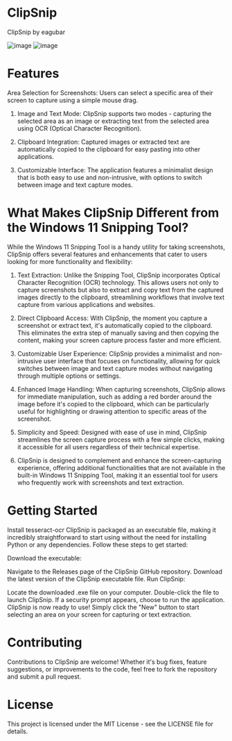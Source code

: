 # ClipSnip
ClipSnip by eagubar

![image](https://github.com/eagubar/ClipSnip/assets/41457204/79d2b58f-f283-40d3-81dc-e195630d7418) ![image](https://github.com/eagubar/ClipSnip/assets/41457204/b9254fe4-b796-4d1e-a21d-ab8e87d672a7)


# Features
Area Selection for Screenshots: Users can select a specific area of their screen to capture using a simple mouse drag.

1. Image and Text Mode: ClipSnip supports two modes - capturing the selected area as an image or extracting text from the selected area using OCR (Optical Character Recognition).

2. Clipboard Integration: Captured images or extracted text are automatically copied to the clipboard for easy pasting into other applications.

3. Customizable Interface: The application features a minimalist design that is both easy to use and non-intrusive, with options to switch between image and text capture modes.

# What Makes ClipSnip Different from the Windows 11 Snipping Tool?
While the Windows 11 Snipping Tool is a handy utility for taking screenshots, ClipSnip offers several features and enhancements that cater to users looking for more functionality and flexibility:

1. Text Extraction: Unlike the Snipping Tool, ClipSnip incorporates Optical Character Recognition (OCR) technology. This allows users not only to capture screenshots but also to extract and copy text from the captured images directly to the clipboard, streamlining workflows that involve text capture from various applications and websites.

2. Direct Clipboard Access: With ClipSnip, the moment you capture a screenshot or extract text, it's automatically copied to the clipboard. This eliminates the extra step of manually saving and then copying the content, making your screen capture process faster and more efficient.

3. Customizable User Experience: ClipSnip provides a minimalist and non-intrusive user interface that focuses on functionality, allowing for quick switches between image and text capture modes without navigating through multiple options or settings.

4. Enhanced Image Handling: When capturing screenshots, ClipSnip allows for immediate manipulation, such as adding a red border around the image before it's copied to the clipboard, which can be particularly useful for highlighting or drawing attention to specific areas of the screenshot.

5. Simplicity and Speed: Designed with ease of use in mind, ClipSnip streamlines the screen capture process with a few simple clicks, making it accessible for all users regardless of their technical expertise.

6. ClipSnip is designed to complement and enhance the screen-capturing experience, offering additional functionalities that are not available in the built-in Windows 11 Snipping Tool, making it an essential tool for users who frequently work with screenshots and text extraction.


# Getting Started
Install tesseract-ocr
ClipSnip is packaged as an executable file, making it incredibly straightforward to start using without the need for installing Python or any dependencies. Follow these steps to get started:

Download the executable:

Navigate to the Releases page of the ClipSnip GitHub repository.
Download the latest version of the ClipSnip executable file.
Run ClipSnip:

Locate the downloaded .exe file on your computer.
Double-click the file to launch ClipSnip. If a security prompt appears, choose to run the application.
ClipSnip is now ready to use! Simply click the "New" button to start selecting an area on your screen for capturing or text extraction.

# Contributing
Contributions to ClipSnip are welcome! Whether it's bug fixes, feature suggestions, or improvements to the code, feel free to fork the repository and submit a pull request.

# License
This project is licensed under the MIT License - see the LICENSE file for details.

